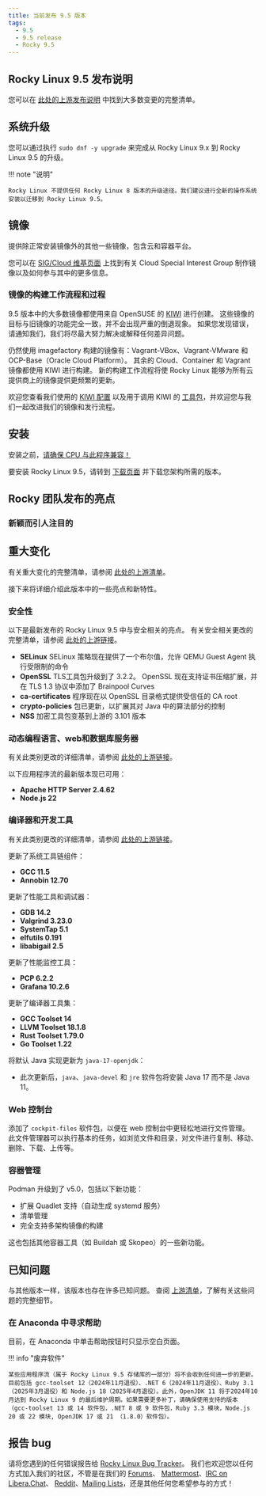 ```yaml
---
title: 当前发布 9.5 版本
tags:
  - 9.5
  - 9.5 release
  - Rocky 9.5
---
```


## Rocky Linux 9.5 发布说明

您可以在 [此处的上游发布说明](https://docs.redhat.com/en/documentation/red_hat_enterprise_linux/9/html-single/9.5_release_notes/index) 中找到大多数变更的完整清单。

## 系统升级

您可以通过执行 `sudo dnf -y upgrade` 来完成从 Rocky Linux 9.x 到 Rocky Linux 9.5 的升级。

!!! note "说明"

```
Rocky Linux 不提供任何 Rocky Linux 8 版本的升级途径。我们建议进行全新的操作系统安装以迁移到 Rocky Linux 9.5。
```

## 镜像

提供除正常安装镜像外的其他一些镜像，包含云和容器平台。

您可以在 [SIG/Cloud 维基页面](https://sig-cloud.rocky.page/) 上找到有关 Cloud Special Interest Group 制作镜像以及如何参与其中的更多信息。

### 镜像的构建工作流程和过程

9.5 版本中的大多数镜像都使用来自 OpenSUSE 的 [KIWI](https://github.com/OSInside/kiwi/) 进行创建。 这些镜像的目标与旧镜像的功能完全一致，并不会出现严重的倒退现象。 如果您发现错误，请通知我们，我们将尽最大努力解决或解释任何差异问题。

仍然使用 imagefactory 构建的镜像有：Vagrant-VBox、Vagrant-VMware 和 OCP-Base（Oracle Cloud Platform）。 其余的 Cloud、Container 和 Vagrant 镜像都使用 KIWI 进行构建。 新的构建工作流程将使 Rocky Linux 能够为所有云提供商上的镜像提供更频繁的更新。

欢迎您查看我们使用的 [KIWI 配置](https://git.resf.org/sig_core/rocky-kiwi-descriptions/src/branch/r9) 以及用于调用 KIWI 的 [工具包](https://git.resf.org/sig_core/toolkit)，并欢迎您与我们一起改进我们的镜像和发行流程。

## 安装

安装之前，[请确保 CPU 与此程序兼容！](https://docs.rockylinux.org/gemstones/test_cpu_compat/)

要安装 Rocky Linux 9.5，请转到 [下载页面](https://rockylinux.org/download/) 并下载您架构所需的版本。

## Rocky 团队发布的亮点

### 新颖而引人注目的

## 重大变化

有关重大变化的完整清单，请参阅 [此处的上游清单](https://docs.redhat.com/en/documentation/red_hat_enterprise_linux/9/html-single/9.5_release_notes/index#overview-major-changes)。

接下来将详细介绍此版本中的一些亮点和新特性。

### 安全性

以下是最新发布的 Rocky Linux 9.5 中与安全相关的亮点。 有关安全相关更改的完整清单，请参阅 [此处的上游链接](https://docs.redhat.com/en/documentation/red_hat_enterprise_linux/9/html-single/9.5_release_notes/index#new-features-security)。

- **SELinux** SELinux 策略现在提供了一个布尔值，允许 QEMU Guest Agent 执行受限制的命令
- **OpenSSL** TLS工具包升级到了 3.2.2。 OpenSSL 现在支持证书压缩扩展，并在 TLS 1.3 协议中添加了 Brainpool Curves
- **ca-certificates** 程序现在以 OpenSSL 目录格式提供受信任的 CA root
- **crypto-policies** 包已更新，以扩展其对 Java 中的算法部分的控制
- **NSS** 加密工具包变基到上游的 3.101 版本

### 动态编程语言、web和数据库服务器

有关此类别更改的详细清单，请参阅 [此处的上游链接](https://docs.redhat.com/en/documentation/red_hat_enterprise_linux/9/html-single/9.5_release_notes/index#new-features-dynamic-programming-languages-web-and-database-servers)。

以下应用程序流的最新版本现已可用：

- **Apache HTTP Server 2.4.62**
- **Node.js 22**

### 编译器和开发工具

有关此类别更改的详细清单，请参阅 [此处的上游链接](https://docs.redhat.com/en/documentation/red_hat_enterprise_linux/9/html-single/9.5_release_notes/index#new-features-compilers-and-development-tools)。

更新了系统工具链组件：

- **GCC 11.5**
- **Annobin 12.70**

更新了性能工具和调试器：

- **GDB 14.2**
- **Valgrind 3.23.0**
- **SystemTap 5.1**
- **elfutils 0.191**
- **libabigail 2.5**

更新了性能监控工具：

- **PCP 6.2.2**
- **Grafana 10.2.6**

更新了编译器工具集：

- **GCC Toolset 14**
- **LLVM Toolset 18.1.8**
- **Rust Toolset 1.79.0**
- **Go Toolset 1.22**

将默认 Java 实现更新为 `java-17-openjdk`：

- 此次更新后，`java`、`java-devel` 和 `jre` 软件包将安装 Java 17 而不是 Java 11。

### Web 控制台

添加了 `cockpit-files` 软件包，以便在 web 控制台中更轻松地进行文件管理。
此文件管理器可以执行基本的任务，如浏览文件和目录，对文件进行复制、移动、删除、下载、上传等。

### 容器管理

Podman 升级到了 v5.0，包括以下新功能：

- 扩展 Quadlet 支持（自动生成 systemd 服务）
- 清单管理
- 完全支持多架构镜像的构建

这也包括其他容器工具（如 Buildah 或 Skopeo）的一些新功能。

## 已知问题

与其他版本一样，该版本也存在许多已知问题。 查阅 [上游清单](https://docs.redhat.com/en/documentation/red_hat_enterprise_linux/9/html-single/9.5_release_notes/index#known-issues-installer-and-image-creation)，了解有关这些问题的完整细节。

### 在 Anaconda 中寻求帮助

目前，在 Anaconda 中单击帮助按钮时只显示空白页面。

!!! info "废弃软件"

```
某些应用程序流（属于 Rocky Linux 9.5 存储库的一部分）将不会收到任何进一步的更新。目前包括 gcc-toolset 12（2024年11月退役）、.NET 6（2024年11月退役）、Ruby 3.1（2025年3月退役）和 Node.js 18（2025年4月退役）。此外，OpenJDK 11 将于2024年10月达到 Rocky Linux 9 的最后维护周期。如果需要更多补丁，请确保使用支持的版本（gcc-toolset 13 或 14 软件包，.NET 8 或 9 软件包，Ruby 3.3 模块，Node.js 20 或 22 模块, OpenJDK 17 或 21 （1.8.0）软件包）。
```

## 报告 bug

请将您遇到的任何错误报告给 [Rocky Linux Bug Tracker](https://bugs.rockylinux.org/)。 我们也欢迎您以任何方式加入我们的社区，不管是在我们的 [Forums](https://forums.rockylinux.org)、 [Mattermost](https://chat.rockylinux.org)、[IRC on Libera.Chat](irc://irc.liberachat/rockylinux)、 [Reddit](https://reddit.com/r/rockylinux)、[Mailing Lists](https://lists.resf.org)，还是其他任何您希望参与的方式！
